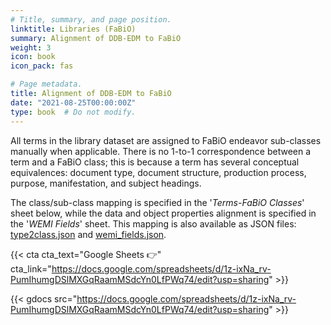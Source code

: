 ```yaml
---
# Title, summary, and page position.
linktitle: Libraries (FaBiO)
summary: Alignment of DDB-EDM to FaBiO
weight: 3
icon: book
icon_pack: fas

# Page metadata.
title: Alignment of DDB-EDM to FaBiO
date: "2021-08-25T00:00:00Z"
type: book  # Do not modify.
---
```


All terms in the library dataset are assigned to FaBiO endeavor sub-classes manually when applicable. There is no 1-to-1 correspondence between a term and a FaBiO class; this is because a term has several conceptual equivalences: document type, document structure, production process, purpose, manifestation, and subject headings.

The class/sub-class mapping is specified in the '*Terms-FaBiO Classes*' sheet below, while the data and object properties alignment is specified in the '*WEMI Fields*' sheet. This mapping is also available as JSON files: [type2class.json](https://github.com/ISE-FIZKarlsruhe/ddbkg/blob/main/config/type2class.json) and [wemi_fields.json](https://github.com/ISE-FIZKarlsruhe/ddbkg/blob/main/config/wemi_fields.json).

{{< cta cta_text="Google Sheets 👉" cta_link="https://docs.google.com/spreadsheets/d/1z-ixNa_rv-PumIhumgDSlMXGqRaamMSdcYn0LfPWq74/edit?usp=sharing" >}}

{{< gdocs src="https://docs.google.com/spreadsheets/d/1z-ixNa_rv-PumIhumgDSlMXGqRaamMSdcYn0LfPWq74/edit?usp=sharing" >}}
